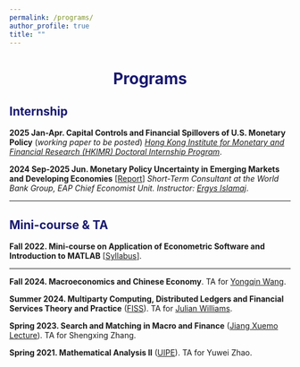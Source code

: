 ```yaml
---
permalink: /programs/
author_profile: true
title: ""
---
```




# <center><font color="MidnightBlue">Programs</font></center>

## <font color="MidnightBlue">Internship</font>

**2025 Jan-Apr. Capital Controls and Financial Spillovers of U.S. Monetary Policy** (*working paper to be posted*)
*[Hong Kong Institute for Monetary and Financial Research (HKIMR) Doctoral Internship Program](https://www.hkma.gov.hk/eng/data-publications-and-research/research/hong-kong-institute-for-monetary-and-financial-research/)*.

**2024 Sep-2025 Jun. Monetary Policy Uncertainty in Emerging Markets and Developing Economies** [[Report](https://openknowledge.worldbank.org/server/api/core/bitstreams/9bf0f0aa-bd08-4c91-b665-caee561fb5d3/content)]
*Short-Term Consultant at the World Bank Group, EAP Chief Economist Unit. Instructor: [Ergys Islamaj](https://www.worldbank.org/en/about/people/e/ergys-islamaj)*.


- - -


<p></p>

## <font color="MidnightBlue">Mini-course & TA</font>

**Fall 2022. Mini-course on Application of Econometric Software and Introduction to MATLAB** [[Syllabus](https://mp.weixin.qq.com/s/TnQ_byG4DxLn13yXswG8Cw)].


- - -

**Fall 2024. Macroeconomics and Chinese Economy**. TA for [Yongqin Wang](https://fisf.fudan.edu.cn/en_show-112-156.html).

**Summer 2024. Multiparty Computing, Distributed Ledgers and Financial Services Theory and Practice** ([FISS](https://iss.fudan.edu.cn/)). TA for [Julian Williams](https://www.durham.ac.uk/business/our-people/julian-williams/).

**Spring 2023. Search and Matching in Macro and Finance** ([Jiang Xuemo Lecture](https://econ.fudan.edu.cn/info/1759/21137.htm)). TA for Shengxing Zhang.

**Spring 2021. Mathematical Analysis II** ([UIPE](https://econ.fudan.edu.cn/uipe/)). TA for Yuwei Zhao.


